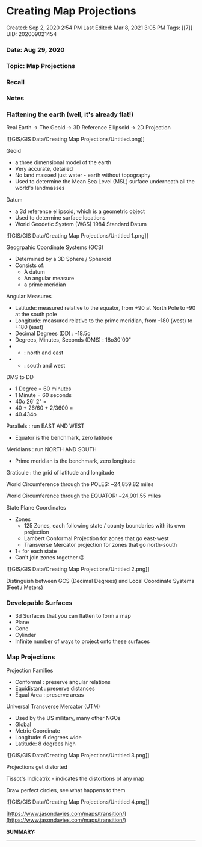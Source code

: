# Creating Map Projections

Created: Sep 2, 2020 2:54 PM
Last Edited: Mar 8, 2021 3:05 PM
Tags: [[7]]
UID: 202009021454

### Date: Aug 29, 2020

### Topic: Map Projections

### Recall

### Notes

### Flattening the earth (well, it's already flat!)

Real Earth → The Geoid → 3D Reference Ellipsoid → 2D Projection

![[GIS/GIS Data/Creating Map Projections/Untitled.png]]

Geoid

- a three dimensional model of the earth
- Very accurate, detailed
- No land masses! just water - earth without topography
- Used to determine the Mean Sea Level (MSL) surface underneath all the world's landmasses

Datum

- a 3d reference ellipsoid, which is a geometric object
- Used to determine surface locations
- World Geodetic System (WGS) 1984 Standard Datum

![[GIS/GIS Data/Creating Map Projections/Untitled 1.png]]

Geogrpahic Coordinate Systems (GCS)

- Determined by a 3D Sphere / Spheroid
- Consists of:
    - A datum
    - An angular measure
    - a prime meridian

Angular Measures

- Latitude: measured relative to the equator, from +90 at North Pole to -90 at the south pole
- Longitude: measured relative to the prime meridian, from -180 (west) to +180 (east)
- Decimal Degrees (DD) : -18.5o
- Degrees, Minutes, Seconds (DMS) : 18o30'00"
- + : north and east
- - : south and west

DMS to DD

- 1 Degree = 60 minutes
- 1 Minute = 60 seconds
- 40o 26' 2" =
- 40 + 26/60 + 2/3600 =
- 40.434o

Parallels : run EAST AND WEST

- Equator is the benchmark, zero latitude

Meridians : run NORTH AND SOUTH

- Prime meridian is the benchmark, zero longitude

Graticule : the grid of latitude and longitude

World Circumference through the POLES: ~24,859.82 miles

World Circumference through the EQUATOR: ~24,901.55 miles

State Plane Coordinates

- Zones
    - 125 Zones, each following state / county boundaries with its own projection
    - Lambert Conformal Projection for zones that go east-west
    - Transverse Mercator projection for zones that go north-south
- 1+ for each state
- Can't join zones together ☹️

![[GIS/GIS Data/Creating Map Projections/Untitled 2.png]]

Distinguish between GCS (Decimal Degrees) and Local Coordinate Systems (Feet / Meters)

### Developable Surfaces

- 3d Surfaces that you can flatten to form a map
- Plane
- Cone
- Cylinder
- Infinite number of ways to project onto these surfaces

### Map Projections

Projection Families

- Conformal : preserve angular relations
- Equidistant : preserve distances
- Equal Area : preserve areas

Universal Transverse Mercator (UTM)

- Used by the US military, many other NGOs
- Global
- Metric Coordinate
- Longitude: 6 degrees wide
- Latitude: 8 degrees high

![[GIS/GIS Data/Creating Map Projections/Untitled 3.png]]

Projections get distorted

Tissot's Indicatrix - indicates the distortions of any map

Draw perfect circles, see what happens to them

![[GIS/GIS Data/Creating Map Projections/Untitled 4.png]]

[https://www.jasondavies.com/maps/transition/](https://www.jasondavies.com/maps/transition/)

**SUMMARY:**

---